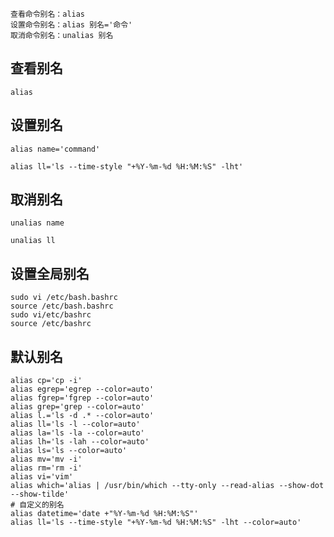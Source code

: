 <!--
author: wngn123
head: head.png
date: 2016-09-03
title: CentOS6 alias别名
tags: centos centos6 linux
category: Centos
status: publish
summary: CentOS6 alias别名 查看命令别名：alias  设置命令别名：alias 别名='命令' 取消命令别名：unalias 别名
-->

```
查看命令别名：alias
设置命令别名：alias 别名='命令'
取消命令别名：unalias 别名
```

## 查看别名
```
alias
```
## 设置别名
```
alias name='command'

alias ll='ls --time-style "+%Y-%m-%d %H:%M:%S" -lht'
```
## 取消别名
```
unalias name

unalias ll
```

## 设置全局别名
```
sudo vi /etc/bash.bashrc
source /etc/bash.bashrc
sudo vi/etc/bashrc
source /etc/bashrc
```
## 默认别名
```
alias cp='cp -i'
alias egrep='egrep --color=auto'
alias fgrep='fgrep --color=auto'
alias grep='grep --color=auto'
alias l.='ls -d .* --color=auto'
alias ll='ls -l --color=auto'
alias la='ls -la --color=auto'
alias lh='ls -lah --color=auto'
alias ls='ls --color=auto'
alias mv='mv -i'
alias rm='rm -i'
alias vi='vim'
alias which='alias | /usr/bin/which --tty-only --read-alias --show-dot --show-tilde'
# 自定义的别名
alias datetime='date +"%Y-%m-%d %H:%M:%S"'
alias ll='ls --time-style "+%Y-%m-%d %H:%M:%S" -lht --color=auto'
```

